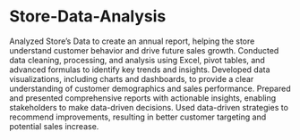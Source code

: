 # Store-Data-Analysis
Analyzed Store’s Data to create an annual report, helping the store understand customer behavior and drive future sales growth.
Conducted data cleaning, processing, and analysis using Excel, pivot tables, and advanced formulas to identify key trends and insights.
Developed data visualizations, including charts and dashboards, to provide a clear understanding of customer demographics and sales performance.
Prepared and presented comprehensive reports with actionable insights, enabling stakeholders to make data-driven decisions.
Used data-driven strategies to recommend improvements, resulting in better customer targeting and potential sales increase.
